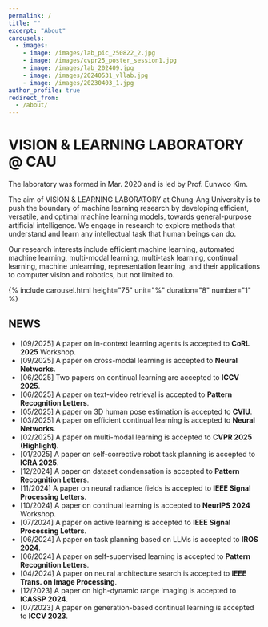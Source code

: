 ```yaml
---
permalink: /
title: ""
excerpt: "About"
carousels:
  - images:
    - image: /images/lab_pic_250822_2.jpg
    - image: /images/cvpr25_poster_session1.jpg
    - image: /images/lab_202409.jpg
    - image: /images/20240531_vllab.jpg
    - image: /images/20230403_1.jpg
author_profile: true
redirect_from: 
  - /about/
---
```




# VISION & LEARNING LABORATORY @ CAU

The laboratory was formed in Mar. 2020 and is led by Prof. Eunwoo Kim.  

The aim of VISION & LEARNING LABORATORY at Chung-Ang University is to push the boundary of machine learning research by developing efficient, versatile, and optimal machine learning models, towards general-purpose artificial intelligence.
We engage in research to explore methods that understand and learn any intellectual task that human beings can do.

Our research interests include efficient machine learning, automated machine learning, multi-modal learning, multi-task learning, continual learning, machine unlearning, representation learning, and their applications to computer vision and robotics, but not limited to.

{% include carousel.html height="75" unit="%" duration="8" number="1" %}

## NEWS
* [09/2025] A paper on in-context learning agents is accepted to **CoRL 2025** Workshop.
* [09/2025] A paper on cross-modal learning is accepted to **Neural Networks**.
* [06/2025] Two papers on continual learning are accepted to **ICCV 2025**.
* [06/2025] A paper on text-video retrieval is accepted to **Pattern Recognition Letters**.
* [05/2025] A paper on 3D human pose estimation is accepted to **CVIU**.
* [03/2025] A paper on efficient continual learning is accepted to **Neural Networks**.
* [02/2025] A paper on multi-modal learning is accepted to **CVPR 2025 (Highlight)**.
* [01/2025] A paper on self-corrective robot task planning is accepted to **ICRA 2025**.
* [12/2024] A paper on dataset condensation is accepted to **Pattern Recognition Letters**.
* [11/2024] A paper on neural radiance fields is accepted to **IEEE Signal Processing Letters**.
* [10/2024] A paper on continual learning is accepted to **NeurIPS 2024** Workshop.
* [07/2024] A paper on active learning is accepted to **IEEE Signal Processing Letters**.
* [06/2024] A paper on task planning based on LLMs is accepted to **IROS 2024**.
* [06/2024] A paper on self-supervised learning is accepted to **Pattern Recognition Letters**.
* [04/2024] A paper on neural architecture search is accepted to **IEEE Trans. on Image Processing**.
* [12/2023] A paper on high-dynamic range imaging is accepted to **ICASSP 2024**.
* [07/2023] A paper on generation-based continual learning is accepted to **ICCV 2023**.
